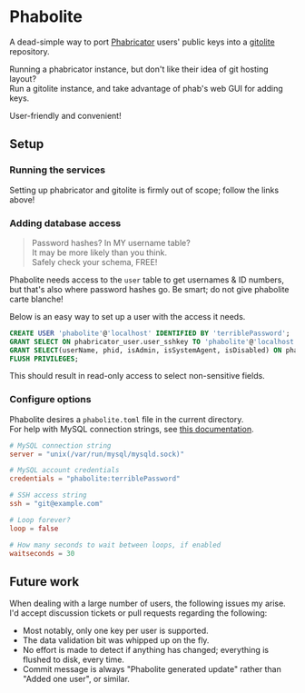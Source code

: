 # Phabolite

A dead-simple way to port [Phabricator](http://phabricator.org) users' public keys into a [gitolite](http://gitolite.com/gitolite) repository.

Running a phabricator instance, but don't like their idea of git hosting layout?  
Run a gitolite instance, and take advantage of phab's web GUI for adding keys.

User-friendly and convenient!

## Setup

### Running the services

Setting up phabricator and gitolite is firmly out of scope; follow the links above!

### Adding database access

> Password hashes? In MY username table?  
> It may be more likely than you think.  
> Safely check your schema, FREE!

Phabolite needs access to the `user` table to get usernames & ID numbers, but that's also where password hashes go. Be smart; do not give phabolite carte blanche!

Below is an easy way to set up a user with the access it needs.

```sql
CREATE USER 'phabolite'@'localhost' IDENTIFIED BY 'terriblePassword';
GRANT SELECT ON phabricator_user.user_sshkey TO 'phabolite'@'localhost';
GRANT SELECT(userName, phid, isAdmin, isSystemAgent, isDisabled) ON phabricator_user.user TO 'phabolite'@'localhost';
FLUSH PRIVILEGES;
```

This should result in read-only access to select non-sensitive fields.

### Configure options

Phabolite desires a `phabolite.toml` file in the current directory.  
For help with MySQL connection strings, see [this documentation](https://github.com/go-sql-driver/mysql#dsn-data-source-name).

```toml
# MySQL connection string
server = "unix(/var/run/mysql/mysqld.sock)"

# MySQL account credentials
credentials = "phabolite:terriblePassword"

# SSH access string
ssh = "git@example.com"

# Loop forever?
loop = false

# How many seconds to wait between loops, if enabled
waitseconds = 30
```

## Future work

When dealing with a large number of users, the following issues my arise.  
I'd accept discussion tickets or pull requests regarding the following:

* Most notably, only one key per user is supported.
* The data validation bit was whipped up on the fly.
* No effort is made to detect if anything has changed; everything is flushed to disk, every time.
* Commit message is always "Phabolite generated update" rather than "Added one user", or similar.
